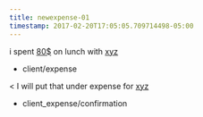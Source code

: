 ```yaml
---
title: newexpense-01
timestamp: 2017-02-20T17:05:05.709714498-05:00
---
```


i spent [80$](amount-of-money/dollars) on lunch with [xyz](company_name)
* client/expense

< I will put that under expense for [xyz](company_name)
* client_expense/confirmation
